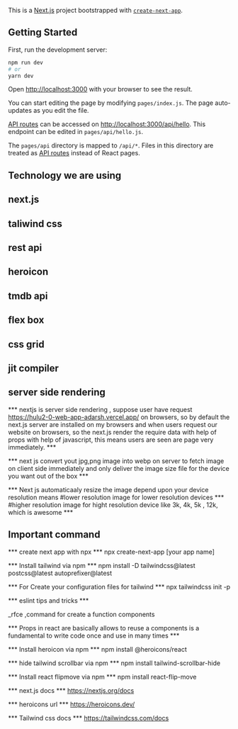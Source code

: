 This is a [Next.js](https://nextjs.org/) project bootstrapped with [`create-next-app`](https://github.com/vercel/next.js/tree/canary/packages/create-next-app).

## Getting Started

First, run the development server:

```bash
npm run dev
# or
yarn dev
```

Open [http://localhost:3000](http://localhost:3000) with your browser to see the result.

You can start editing the page by modifying `pages/index.js`. The page auto-updates as you edit the file.

[API routes](https://nextjs.org/docs/api-routes/introduction) can be accessed on [http://localhost:3000/api/hello](http://localhost:3000/api/hello). This endpoint can be edited in `pages/api/hello.js`.

The `pages/api` directory is mapped to `/api/*`. Files in this directory are treated as [API routes](https://nextjs.org/docs/api-routes/introduction) instead of React pages.

## Technology we are using

## next.js

## taliwind css

## rest api

## heroicon

## tmdb api

## flex box

## css grid

## jit compiler

## server side rendering

*** nextjs is server side rendering , suppose user have request https://hulu2-0-web-app-adarsh.vercel.app/ on browsers, so by default the next.js server are installed on my browsers and when users request our website on browsers, so the next.js render the require data with help of props with help of javascript, this means users are seen are page very immediately. ***

*** next js convert yout jpg,png image into webp on server to fetch image on client side immediately and only deliver the image size file for the device you want out of the box ***

*** Next js automaticaaly resize the image depend upon your device resolution means #lower resolution image for lower resolution devices ***
#higher resolution image for hight resolution device like 3k, 4k, 5k , 12k, which is awesome ***

## Important command
*** create next app with npx *** npx create-next-app [your app name]

*** Install tailwind via npm *** npm install -D tailwindcss@latest postcss@latest autoprefixer@latest

*** For Create your configuration files for tailwind *** npx tailwindcss init -p

*** eslint tips and tricks ***

_rfce ,command for create a function components

*** Props in react are basically allows to reuse a components is a fundamental to write code once and use in many times ***

*** Install heroicon via npm *** npm install @heroicons/react

*** hide tailwind scrollbar via npm *** npm install tailwind-scrollbar-hide

*** Install react flipmove via npm *** npm install react-flip-move

*** next.js docs *** https://nextjs.org/docs

*** heroicons url *** https://heroicons.dev/

*** Tailwind css docs *** https://tailwindcss.com/docs
